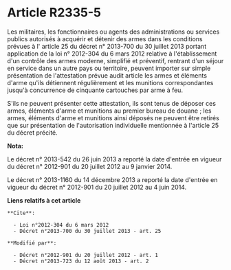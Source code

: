 # Article R2335-5

Les militaires, les fonctionnaires ou agents des administrations ou services publics autorisés à acquérir et détenir des
armes dans les conditions prévues à l' article 25 du décret n° 2013-700 du 30 juillet 2013 portant application de la loi n°
2012-304 du 6 mars 2012 relative à l'établissement d'un contrôle des armes moderne, simplifié et préventif, rentrant d'un
séjour en service dans un autre pays ou territoire, peuvent importer sur simple présentation de l'attestation prévue audit
article les armes et éléments d'arme qu'ils détiennent régulièrement et les munitions correspondantes jusqu'à concurrence de
cinquante cartouches par arme à feu.

S'ils ne peuvent présenter cette attestation, ils sont tenus de déposer ces armes, éléments d'arme et munitions au premier
bureau de douane ; les armes, éléments d'arme et munitions ainsi déposés ne peuvent être retirés que sur présentation de
l'autorisation individuelle mentionnée à l'article 25 du décret précité.

**Nota:**

Le décret n° 2013-542 du 26 juin 2013 a reporté la date d'entrée en vigueur du décret n° 2012-901 du 20 juillet 2012 au 9
janvier 2014. 

Le décret n° 2013-1160 du 14 décembre 2013 a reporté la date d'entrée en vigueur du décret n° 2012-901 du 20 juillet 2012 au
4 juin 2014.

**Liens relatifs à cet article**

	**Cite**:

	  - Loi n°2012-304 du 6 mars 2012
	  - Décret n°2013-700 du 30 juillet 2013 - art. 25

	**Modifié par**:

	  - Décret n°2012-901 du 20 juillet 2012 - art. 1
	  - Décret n°2013-723 du 12 août 2013 - art. 2
